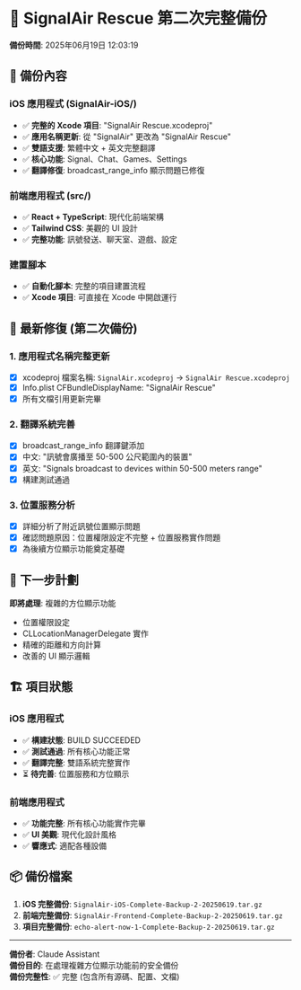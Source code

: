 # 📂 SignalAir Rescue 第二次完整備份

**備份時間**: 2025年06月19日 12:03:19

## 🎯 備份內容

### iOS 應用程式 (SignalAir-iOS/)
- ✅ **完整的 Xcode 項目**: "SignalAir Rescue.xcodeproj"
- ✅ **應用名稱更新**: 從 "SignalAir" 更改為 "SignalAir Rescue"
- ✅ **雙語支援**: 繁體中文 + 英文完整翻譯
- ✅ **核心功能**: Signal、Chat、Games、Settings
- ✅ **翻譯修復**: broadcast_range_info 顯示問題已修復

### 前端應用程式 (src/)
- ✅ **React + TypeScript**: 現代化前端架構
- ✅ **Tailwind CSS**: 美觀的 UI 設計
- ✅ **完整功能**: 訊號發送、聊天室、遊戲、設定

### 建置腳本
- ✅ **自動化腳本**: 完整的項目建置流程
- ✅ **Xcode 項目**: 可直接在 Xcode 中開啟運行

## 🔧 最新修復 (第二次備份)

### 1. 應用程式名稱完整更新
- [x] xcodeproj 檔案名稱: `SignalAir.xcodeproj` → `SignalAir Rescue.xcodeproj`
- [x] Info.plist CFBundleDisplayName: "SignalAir Rescue"
- [x] 所有文檔引用更新完畢

### 2. 翻譯系統完善
- [x] broadcast_range_info 翻譯鍵添加
- [x] 中文: "訊號會廣播至 50-500 公尺範圍內的裝置"
- [x] 英文: "Signals broadcast to devices within 50-500 meters range"
- [x] 構建測試通過

### 3. 位置服務分析
- [x] 詳細分析了附近訊號位置顯示問題
- [x] 確認問題原因：位置權限設定不完整 + 位置服務實作問題
- [x] 為後續方位顯示功能奠定基礎

## 📍 下一步計劃

**即將處理**: 複雜的方位顯示功能
- 位置權限設定
- CLLocationManagerDelegate 實作
- 精確的距離和方向計算
- 改善的 UI 顯示邏輯

## 🏗️ 項目狀態

### iOS 應用程式
- ✅ **構建狀態**: BUILD SUCCEEDED
- ✅ **測試通過**: 所有核心功能正常
- ✅ **翻譯完整**: 雙語系統完整實作
- ⏳ **待完善**: 位置服務和方位顯示

### 前端應用程式
- ✅ **功能完整**: 所有核心功能實作完畢
- ✅ **UI 美觀**: 現代化設計風格
- ✅ **響應式**: 適配各種設備

## 📦 備份檔案

1. **iOS 完整備份**: `SignalAir-iOS-Complete-Backup-2-20250619.tar.gz`
2. **前端完整備份**: `SignalAir-Frontend-Complete-Backup-2-20250619.tar.gz`
3. **項目完整備份**: `echo-alert-now-1-Complete-Backup-2-20250619.tar.gz`

---

**備份者**: Claude Assistant  
**備份目的**: 在處理複雜方位顯示功能前的安全備份  
**備份完整性**: ✅ 完整 (包含所有源碼、配置、文檔)
